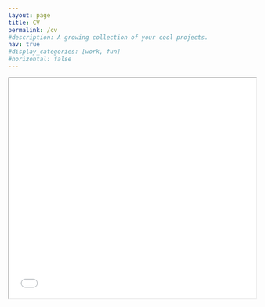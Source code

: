 ```yaml
---
layout: page
title: CV
permalink: /cv
#description: A growing collection of your cool projects.
nav: true
#display_categories: [work, fun]
#horizontal: false
---
```



<iframe src="assets/ZanderCV0123.pdf" width="100%" height="450px"></iframe>
